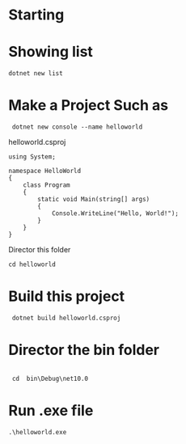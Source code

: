 # Starting
# Showing list
```
dotnet new list
```
# Make a Project Such as
```
 dotnet new console --name helloworld
```
helloworld.csproj
```
using System;

namespace HelloWorld
{
    class Program
    {
        static void Main(string[] args)
        {
            Console.WriteLine("Hello, World!");
        }
    }
}
```
Director this folder
```
cd helloworld
```
# Build this project
```
 dotnet build helloworld.csproj
```
# Director the bin folder
```

 cd  bin\Debug\net10.0
```
# Run .exe file
```
.\helloworld.exe
```
